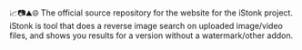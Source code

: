 📈️📷️⛰️🌐️ The official source repository for the website for the iStonk project. iStonk is tool that does a reverse image search on uploaded image/video files, and shows you results for a version without a watermark/other addon.
